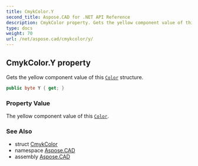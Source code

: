 ```yaml
---
title: CmykColor.Y
second_title: Aspose.CAD for .NET API Reference
description: CmykColor property. Gets the yellow component value of this Color structure
type: docs
weight: 70
url: /net/aspose.cad/cmykcolor/y/
---
```

## CmykColor.Y property

Gets the yellow component value of this [`Color`](../../color/) structure.

```csharp
public byte Y { get; }
```

### Property Value

The yellow component value of this [`Color`](../../color/).

### See Also

* struct [CmykColor](../)
* namespace [Aspose.CAD](../../cmykcolor/)
* assembly [Aspose.CAD](../../../)


